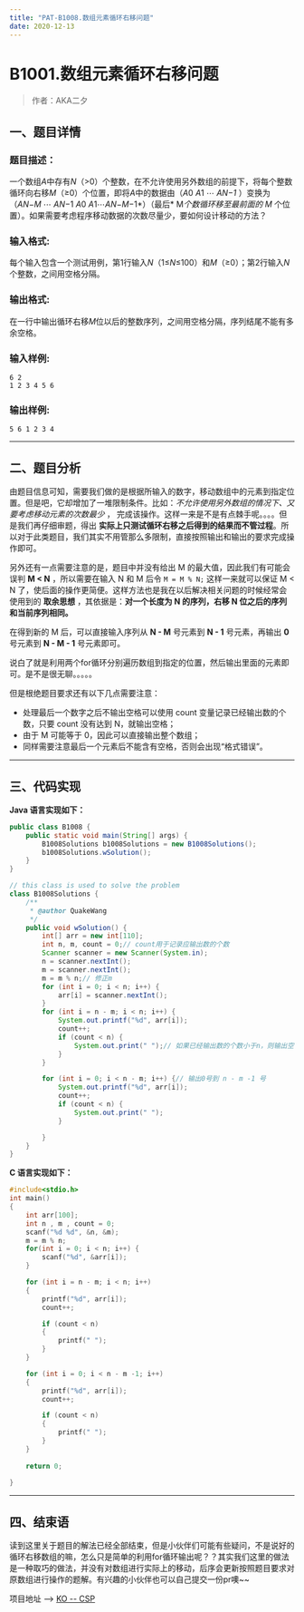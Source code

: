 ```yaml
---
title: "PAT-B1008.数组元素循环右移问题"
date: 2020-12-13
---
```


# B1001.数组元素循环右移问题

>    作者：AKA二夕



## 一、题目详情

### 题目描述：

一个数组*A*中存有*N*（>0）个整数，在不允许使用另外数组的前提下，将每个整数循环向右移*M*（≥0）个位置，即将*A*中的数据由（*A*0 *A*1 ⋯ *AN−1* ）变换为（*AN*−*M* ⋯ *AN*−1 *A*0 *A*1⋯*AN*−*M*−1*）（最后* M*个数循环移至最前面的* *M* 个位置）。如果需要考虑程序移动数据的次数尽量少，要如何设计移动的方法？

### 输入格式:

每个输入包含一个测试用例，第1行输入*N*（1≤*N*≤100）和*M*（≥0）；第2行输入*N*个整数，之间用空格分隔。

### 输出格式:

在一行中输出循环右移*M*位以后的整数序列，之间用空格分隔，序列结尾不能有多余空格。

### 输入样例:

```in
6 2
1 2 3 4 5 6
```

### 输出样例:

```out
5 6 1 2 3 4
```

---

## 二、题目分析

由题目信息可知，需要我们做的是根据所输入的数字，移动数组中的元素到指定位置。但是吧，它却增加了一堆限制条件。比如：*不允许使用另外数组的情况下、又要考虑移动元素的次数最少* ， 完成该操作。这样一来是不是有点棘手呢。。。。但是我们再仔细审题，得出 **实际上只测试循环右移之后得到的结果而不管过程**。所以对于此类题目，我们其实不用管那么多限制，直接按照输出和输出的要求完成操作即可。

另外还有一点需要注意的是，题目中并没有给出 M 的最大值，因此我们有可能会误判 **M < N** ，所以需要在输入 N 和 M 后令 `M = M % N;` 这样一来就可以保证 M < N 了，使后面的操作更简便。这样方法也是我在以后解决相关问题的时候经常会使用到的 **取余思想** ，其依据是：**对一个长度为 N 的序列，右移 N 位之后的序列和当前序列相同。** 

在得到新的 M 后，可以直接输入序列从 **N - M** 号元素到 **N - 1** 号元素，再输出 **0** 号元素到 **N - M - 1** 号元素即可。

说白了就是利用两个for循环分别遍历数组到指定的位置，然后输出里面的元素即可。是不是很无聊。。。。。

但是根绝题目要求还有以下几点需要注意：

-    处理最后一个数字之后不输出空格可以使用 count 变量记录已经输出数的个数，只要 count 没有达到 N，就输出空格；
-    由于 M 可能等于 0，因此可以直接输出整个数组；
-    同样需要注意最后一个元素后不能含有空格，否则会出现“格式错误”。

---

## 三、代码实现

**Java 语言实现如下：**

```java
public class B1008 {
    public static void main(String[] args) {
        B1008Solutions b1008Solutions = new B1008Solutions();
        b1008Solutions.wSolution();
    }
}

// this class is used to solve the problem
class B1008Solutions {
    /**
     * @author QuakeWang
     */
    public void wSolution() {
        int[] arr = new int[110];
        int n, m, count = 0;// count用于记录应输出数的个数
        Scanner scanner = new Scanner(System.in);
        n = scanner.nextInt();
        m = scanner.nextInt();
        m = m % n;// 修正m
        for (int i = 0; i < n; i++) {
            arr[i] = scanner.nextInt();
        }
        for (int i = n - m; i < n; i++) {
            System.out.printf("%d", arr[i]);
            count++;
            if (count < n) {
                System.out.print(" ");// 如果已经输出数的个数小于n，则输出空格
            }
        }

        for (int i = 0; i < n - m; i++) {// 输出0号到 n - m -1 号
            System.out.printf("%d", arr[i]);
            count++;
            if (count < n) {
                System.out.print(" ");
            }

        }
    }
}
```



**C 语言实现如下：**

```c
#include<stdio.h>
int main() 
{
    int arr[100];
    int n , m , count = 0;
    scanf("%d %d", &n, &m);
    m = m % n;
    for(int i = 0; i < n; i++) {
        scanf("%d", &arr[i]);
    }

    for (int i = n - m; i < n; i++)
    {
        printf("%d", arr[i]);
        count++;

        if (count < n)
        {
            printf(" ");
        }
    }

    for (int i = 0; i < n - m -1; i++)
    {
        printf("%d", arr[i]);
        count++;

        if (count < n)
        {
            printf(" ");
        }
    }
    
    return 0;
    
}
```

---

## 四、结束语

读到这里关于题目的解法已经全部结束，但是小伙伴们可能有些疑问，不是说好的循环右移数组的嘛，怎么只是简单的利用for循环输出呢？？其实我们这里的做法是一种取巧的做法，并没有对数组进行实际上的移动，后序会更新按照题目要求对原数组进行操作的题解。有兴趣的小伙伴也可以自己提交一份pr噢~~

项目地址 ——> [KO -- CSP](https://github.com/OS-EDU/KO--CSP)

